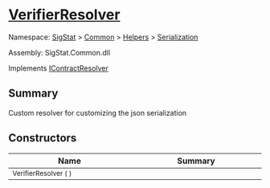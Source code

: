 # [VerifierResolver](./VerifierResolver.md)

Namespace: [SigStat]() > [Common](./../../README.md) > [Helpers](./../README.md) > [Serialization](./README.md)

Assembly: SigStat.Common.dll

Implements [IContractResolver](./VerifierResolver.md)

## Summary
Custom resolver for customizing the json serialization

## Constructors

| Name<div><a href="#"><img width=400></a></div> | Summary<div><a href="#"><img width=475></a></div> | 
| --- | --- | 
| <sub>VerifierResolver (  )</sub>| <sub></sub>| 


